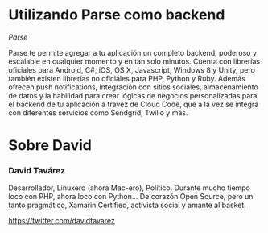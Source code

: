 # Utilizando Parse como backend

*Parse*

Parse te permite agregar a tu aplicación un completo backend, poderoso y escalable en cualquier momento y en tan solo minutos. Cuenta con librerías oficiales para Android, C#, iOS, OS X, Javascript, Windows 8 y Unity, pero también existen librerías no oficiales para PHP, Python y Ruby. Además ofrecen push notifications, integración con sitios sociales, almacenamiento de datos y la habilidad para crear lógicas de negocios personalizadas para el backend de tu aplicación a travez de Cloud Code, que a la vez se integra con diferentes servicios como Sendgrid, Twilio y más.

# Sobre David

### David Tavárez

Desarrollador, Linuxero (ahora Mac-ero), Político. Durante mucho tiempo loco con PHP, ahora loco con Python... De corazón Open Source, pero un tanto pragmático, Xamarin Certified, activista social y amante al basket. 

https://twitter.com/davidtavarez